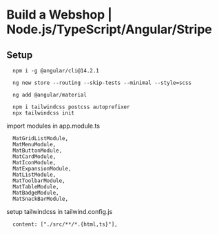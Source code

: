 # Build a Webshop | Node.js/TypeScript/Angular/Stripe

## Setup
```
  npm i -g @angular/cli@14.2.1

  ng new store --routing --skip-tests --minimal --style=scss

  ng add @angular/material

  npm i tailwindcss postcss autoprefixer
  npx tailwindcss init
```

import modules in app.module.ts
```
  MatGridListModule,
  MatMenuModule,
  MatButtonModule,
  MatCardModule,
  MatIconModule,
  MatExpansionModule,
  MatListModule,
  MatToolbarModule,
  MatTableModule,
  MatBadgeModule,
  MatSnackBarModule,
```

setup tailwindcss in tailwind.config.js
```
  content: ["./src/**/*.{html,ts}"],
```
